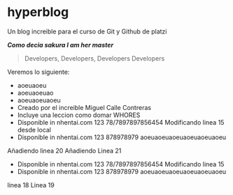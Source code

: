 # hyperblog
Un blog increible para el curso de Git y Github de platzi

***Como decia sakura I am her master***

>Developers, Developers, Developers
>Developers 

Veremos lo siguiente:
* aoeuaoeu
* aoeuaoeuao
* aoeuaoeuaoeu
* Creado por el increible Miguel Calle Contreras
* Incluye una leccion como domar WHORES
* Disponible in nhentai.com 123 78/7897897856454 Modificando linea 15 desde local
* Disponible in nhentai.com 123 878978979 aoeuaoeuaoeuaoeuaoeuaoeu



Añadiendo linea 20
Añadiendo Linea 21
* Disponible in nhentai.com 123 78/7897897856454 Modificando linea 15
* Disponible in nhentai.com 123 878978979 aoeuaoeuaoeuaoeuaoeuaoeu

linea 18
Linea 19









